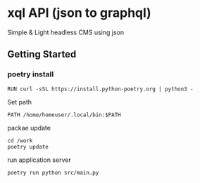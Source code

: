 # xql API (json to graphql)

Simple & Light headless CMS  using json


## Getting Started

### poetry install

```
RUN curl -sSL https://install.python-poetry.org | python3 -
```
Set path
```
PATH /home/homeuser/.local/bin:$PATH
```

packae update

```
cd /work
poetry update
```

run application server
```
poetry run python src/main.py
```


